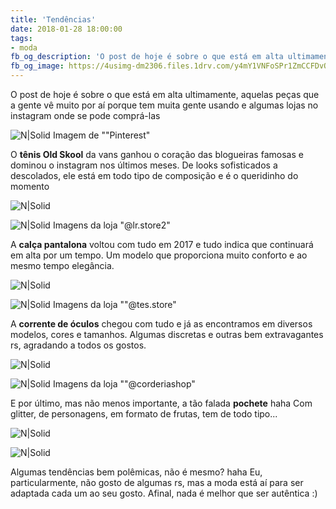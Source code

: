 ```yaml
---
title: 'Tendências'
date: 2018-01-28 18:00:00
tags:  
- moda
fb_og_description: 'O post de hoje é sobre o que está em alta ultimamente, aquelas peças que a gente vê muito por aí porque tem muita gente usando e algumas lojas no instagram onde se pode comprá-las'
fb_og_image: https://4usimg-dm2306.files.1drv.com/y4mY1VNFoSPr1ZmCCFDvOKgtuNWNSIDtiRmm_ihoyaA65bGNxdeOZB0Zphun2TAYwgftNzTfe_gYdygAd_WWM3OtUvbJrV0E550u0tsaPGZTn_7fdggI-3JQL7G64giEBkxFJqEOrXfUk5TDiXfpRkMCtFLrTFD1vxIEx8pCJD_IdVs5PKp-wWUItR0n4m_FMQQFb4o_-F06HJNeTgUC3IJMQ?width=520&height=520&cropmode=none
---
```


O post de hoje é sobre o que está em alta ultimamente, aquelas peças que a gente vê muito por aí porque tem muita gente usando e algumas lojas no instagram onde se pode comprá-las 

![N|Solid](https://4usimg-dm2306.files.1drv.com/y4mY1VNFoSPr1ZmCCFDvOKgtuNWNSIDtiRmm_ihoyaA65bGNxdeOZB0Zphun2TAYwgftNzTfe_gYdygAd_WWM3OtUvbJrV0E550u0tsaPGZTn_7fdggI-3JQL7G64giEBkxFJqEOrXfUk5TDiXfpRkMCtFLrTFD1vxIEx8pCJD_IdVs5PKp-wWUItR0n4m_FMQQFb4o_-F06HJNeTgUC3IJMQ?width=520&height=520&cropmode=none)
Imagem de ""Pinterest"

<!-- more -->


O **tênis Old Skool** da vans ganhou o coração das blogueiras famosas e dominou o instagram nos últimos meses. De looks sofisticados a descolados, ele está em todo tipo de composição e é o queridinho do momento  

![N|Solid](https://3oujpg-dm2306.files.1drv.com/y4mtZyiIgsysRI3VsiSMXEWLyn-ac5Ga1-u7zOkXz47IyRRy0PclaQQgpAGcNflSPDRh3Q14f8xLmZ2BfJMw7G4cHFgz5HPeZ0-_a1PjBspmsjyUJQwjUd64_xXZY-ISGbwpZniJeX1bOGLNXidaU3fnJNSqwzdUuS7mIIM5AsMhcn4k3Lc5hPWlYqrNV0jVq60YGEDufvc6aJFp-1D4d_8Aw?width=518&height=520&cropmode=none)

![N|Solid](https://3eujpg-dm2306.files.1drv.com/y4mgGRlw8hVskiqOt9Qn_H5Wnnu3XYRPNcdk_W3N6HI1E-YP1NyZiHuXGS3Z9-Mh-SEu2n2wWC4sbqy7oPqolnEl-CSPnnI-RcLm3QFWM-Ba5wi6pMpbeLShGiPysFLKM1QotqcAIWLzivb1Z2YOdkWtpS9G5cFBz54OM9Gzum9nzKK-OfsWaeO5idk-SmtyTcsZdnxl-qOeDeL36QqTQ0mPw?width=523&height=520&cropmode=none)
 Imagens da loja "@lr.store2"
 
 A **calça pantalona** voltou com tudo em 2017 e tudo indica que continuará em alta por um tempo. Um modelo que proporciona muito conforto e ao mesmo tempo elegância. 
 
![N|Solid](https://2pujpg-dm2306.files.1drv.com/y4mo2kp6nh8PZVQ4VxgBjzpkjm3x_8ifydhY7e4sq6cotT1n890V9URpr9uoOmPpYgENwhAfq8U6GN03DDdVJLe3aJwj1nJKcDUHQR2cIQ2DIsh7DeeSQtZ-jeVUdtZHBXwFELpiJ9JLjN6Qa2_I7bp69_roa5_sTqHQ16eXbbSRlZDmFeYpBwmNnbVM9mvEDfWrETuHQOaBzs0xGDHsBw8Cg?width=550&height=520&cropmode=none)
 
 ![N|Solid](https://3uujpg-dm2306.files.1drv.com/y4mnYRv9rgw44XtKlb8Hf9Pm1W0ZT0c0WHULWsuavGLuL9B1tbx3CECn4zFNxN_CSuAVw8puUDCQGGSFFVw3Vpp3qruDTTXX-ND4JY02TaYSwaWjrM2Ihyu6VOw9PLGdm-UjdZzz4pl02wyHwa9B3ATA_hYOBvTNMkeor_NjG6KXno8QGGP3Khea6b93ZzS7elS253hwwL2mJYfiBQFQPPgHw?width=552&height=520&cropmode=none) 
Imagens da loja ""@tes.store"

A **corrente de óculos** chegou com tudo e já as encontramos em diversos modelos, cores e tamanhos. Algumas discretas e outras bem extravagantes rs, agradando a todos os gostos. 
 
 ![N|Solid](https://6uujpg-dm2306.files.1drv.com/y4m7bj7idjaUMB0GBXVw6Bv7slmZ9jxl777Vv8nb9-HiY0vAA1g1aVFJkCQE39ifyqQdQ0zTS8p4wfFHcjLNgART-Vd678Qkg22iY-Zcb1w_ApEM6CpTEvDdYu1sobPhYP4Vh8ik8E1HRjQ_eb-Bt2A_08qiR-Trs1oxm6HlRt6rUgjWaupEZ0HO-GVjmfGlrGgnmU7x5lhmVDdCgVzthA85w?width=533&height=520&cropmode=none)

 ![N|Solid](https://6eujpg-dm2306.files.1drv.com/y4mYqEZhLB1Vg-kLi6d0flRqrpuHJE14E5WCylDWKX06OcvR4IepHzj4EBfSOIu0rYpN9_Go-mQ-eBhHT7G6WXWko7X9PEw8pObeNuwxOECGLAcbHUxiZ0JpEzEWmHKJkd1TXFLWugi1ddcI03P_mso4liZm5bDXJx3cTRt2G6k-xMIQAZymJYw793HNCuf_NDl6VUOmNi8MX5h5o5xF6duIA?width=545&height=520&cropmode=none)
 Imagens da loja ""@corderiashop"
 
 E por último, mas não menos importante, a tão falada **pochete** haha 
 Com glitter, de personagens, em formato de frutas, tem de todo tipo...
 
 ![N|Solid](https://4esimg-dm2306.files.1drv.com/y4mmJu_QrfDoMD7Xx3_gV0Rgirkft7jy5tl27Uh5b_VoxzeZiHrayYmnA4_Y90T0JL4UPLNGLcZ3sc2Kj-NW9xpa2gNQAYuhnjOkrmskxTf0nj3kxYh1KBNpCR6d2Y7Fi8KtsuF3WEOkc9nLzrbtkrg-HW2VT6IYZvr6vE36DbIi6EpkHuFK6nd731WDbzPGHpNPYpJixfp_hgqVPm1J5okTA?width=613&height=520&cropmode=none)
 
 ![N|Solid](https://3pujpg-dm2306.files.1drv.com/y4mshMJl7V_ZCJPKCi9iu4xvYO9aFP-IfGZpknT1eq6NnS2xlhtY5hDeL1nogG2SrBH0JmEaFK70pElbsMWpzCU6Qvy7wLgJwgtUrNXsCHtmpbtZ3OF-Xqqaf3Kaqm6Kk9c9MJTzoXZDtYZOJpqaQEp5jJqUl7VSzed4n5tmtn1K4jDGlYPWcPC0lQ7MBpe-_iaxH55AtCHGs5wnEIu3OrFYA?width=516&height=520&cropmode=none)
 
 Algumas tendências bem polêmicas, não é mesmo? haha 
 Eu, particularmente, não gosto de algumas rs, mas a moda está aí para ser adaptada cada um ao seu gosto. Afinal, nada é melhor que ser autêntica :)  
 